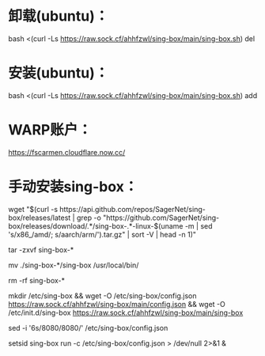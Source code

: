 # 卸载(ubuntu)：

bash <(curl -Ls https://raw.sock.cf/ahhfzwl/sing-box/main/sing-box.sh) del


# 安装(ubuntu)：

bash <(curl -Ls https://raw.sock.cf/ahhfzwl/sing-box/main/sing-box.sh) add


# WARP账户：

https://fscarmen.cloudflare.now.cc/


# 手动安装sing-box：

wget "$(curl -s https://api.github.com/repos/SagerNet/sing-box/releases/latest | grep -o "https://github.com/SagerNet/sing-box/releases/download/.*/sing-box-.*-linux-$(uname -m | sed 's/x86_/amd/; s/aarch/arm/').tar.gz" | sort -V | head -n 1)"

tar -zxvf sing-box-*

mv ./sing-box-*/sing-box /usr/local/bin/

rm -rf sing-box-*

mkdir /etc/sing-box && wget -O /etc/sing-box/config.json https://raw.sock.cf/ahhfzwl/sing-box/main/config.json && wget -O /etc/init.d/sing-box https://raw.sock.cf/ahhfzwl/sing-box/main/sing-box



sed -i '6s/8080/8080/' /etc/sing-box/config.json

setsid sing-box run -c /etc/sing-box/config.json > /dev/null 2>&1 &
